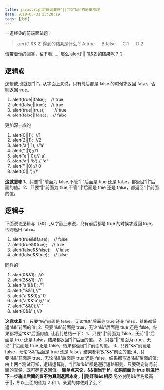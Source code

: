 ```yaml
---
title: javascript逻辑运算符“||”和“&&”的简单梳理
date: 2018-05-31 23:28:19
tags: [技术]
---
```


一道经典的前端面试题：

> alert(1 && 2) 得到的结果是什么？ A:true      B:false      C:1      D:2

请带着你的回答，往下看…… 那么 alert(1||''&&2)的结果呢？？

## 逻辑或

逻辑或,也就是“||”。从字面上来说，只有前后都是 false 的时候才返回 false，否则返回 true。

1.  alert(true||false);    // true
2.  alert(false||true);    // true
3.  alert(true||true);        // true
4.  alert(false||false);    // false

更加深一点的

1.  alert(0||1);  //1
2.  alert(2||1);  //2
3.  alert('a'||1); //'a'
4.  alert(''||1);//1
5.  alert('a'||0);// 'a'
6.  alert('a'||'b');// 'a'
7.  alert(''||0);// 0
8.  alert(0||'');//''

**这就意味** 1、只要“||”前面为 false,不管“||”后面是 true 还是 false，都返回“||”后面的值。 2、只要“||”前面为 true,不管“||”后面是 true 还是 false，都返回“||”前面的值。

## 逻辑与

下面说说逻辑与（&&）,从字面上来说，只有前后都是 true 的时候才返回 true，否则返回 false。

1.  alert(true&&false);    // false
2.  alert(true&&true);    // true
3.  alert(false&&false);    // false
4.  alert(false&&true);    // false

同样的

1.  alert(0&&1);  //0
2.  alert(2&&1);  //1
3.  alert('a'&&1); //1
4.  alert(''&&1);//''
5.  alert('a'&&0);// 0
6.  alert('a'&&'b');// 'b'
7.  alert(''&&0);// ''
8.  alert(0&&'');//0

**这意味着** 1、只要“&&”前面是 false，无论“&&”后面是 true 还是 false，结果都将返“&&”前面的值; 2、只要“&&”前面是 true，无论“&&”后面是 true 还是 false，结果都将返“&&”后面的值; 让我们总结一下： 1、只要“||”前面为 false，无论“||”后面是 true 还是 false，结果都返回“||”后面的值。 2、只要“||”前面为 true，无论“||”后面是 true 还是 false，结果都返回“||”前面的值。 3、只要“&&”前面是 false，无论“&&”后面是 true 还是 false，结果都将返“&&”前面的值; 4、只要“&&”前面是 true，无论“&&”后面是 true 还是 false，结果都将返“&&”后面的值; 由上两个测试可知，逻辑运算符，“||”和“&&”都是遵行短路原则，只要确定符号前面的真假，既可确定返回值。 **简单点来说，&&相当于 if，如果前面为 true 则进行下一步输出后面的值不为真则返回本身，||刚好和&&相反** 另外说明&&优先级高于||，所以上面的值为 2 和 1，亲爱的你做对了么？
